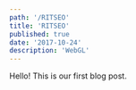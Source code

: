 ```yaml
---
path: '/RITSEO'
title: 'RITSEO'
published: true
date: '2017-10-24'
description: 'WebGL'
---
```


Hello! This is our first blog post.
